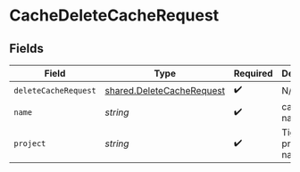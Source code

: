# CacheDeleteCacheRequest


## Fields

| Field                                                                         | Type                                                                          | Required                                                                      | Description                                                                   |
| ----------------------------------------------------------------------------- | ----------------------------------------------------------------------------- | ----------------------------------------------------------------------------- | ----------------------------------------------------------------------------- |
| `deleteCacheRequest`                                                          | [shared.DeleteCacheRequest](../../../sdk/models/shared/deletecacherequest.md) | :heavy_check_mark:                                                            | N/A                                                                           |
| `name`                                                                        | *string*                                                                      | :heavy_check_mark:                                                            | cache name                                                                    |
| `project`                                                                     | *string*                                                                      | :heavy_check_mark:                                                            | Tigris project name                                                           |